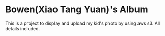 # Bowen(Xiao Tang Yuan)'s Album

This is a project to display and upload my kid's photo by using aws s3. All details included.
